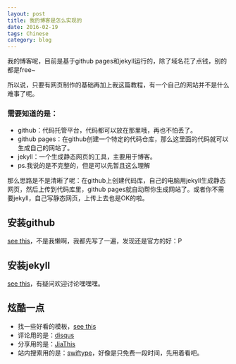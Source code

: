 ```yaml
---
layout: post
title: 我的博客是怎么实现的
date: 2016-02-19
tags: Chinese
category: blog
---
```


我的博客呢，目前是基于github pages和jekyll运行的，除了域名花了点钱，别的都是free~

所以说，只要有网页制作的基础再加上我这篇教程，有一个自己的网站并不是什么难事了呢。

### 需要知道的是：

* github：代码托管平台，代码都可以放在那里哦，再也不怕丢了。
* github pages：在github创建一个特定的代码仓库，那么这里面的代码就可以生成自己的网站了。
* jekyll：一个生成静态网页的工具，主要用于博客。
* ps.我说的是不完整的，但是可以先暂且这么理解

那么思路是不是清晰了呢：在github上创建代码库，自己的电脑用jekyll生成静态网页，然后上传到代码库里，github pages就自动帮你生成网站了。或者你不需要jekyll，自己写静态网页，上传上去也是OK的啦。

安装github
----------------------

[see this](https://pages.github.com/)，不是我懒啊，我都先写了一遍，发现还是官方的好：P

安装jekyll
----------

[see this](http://jekyll-windows.juthilo.com/1-ruby-and-devkit/)，有疑问欢迎讨论嘿嘿嘿。

炫酷一点
--------

* 找一些好看的模板，[see this](http://jekyllthemes.org/)
* 评论用的是：[disqus](https://disqus.com/)
* 分享用的是：[JiaThis](http://www.jiathis.com/)
* 站内搜索用的是：[swiftype](https://swiftype.com/)，好像是只免费一段时间，先用着看吧。